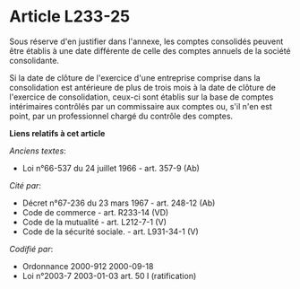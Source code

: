 # Article L233-25

Sous réserve d'en justifier dans l'annexe, les comptes consolidés peuvent être établis à une date différente de celle des
comptes annuels de la société consolidante.

Si la date de clôture de l'exercice d'une entreprise comprise dans la consolidation est antérieure de plus de trois mois à la
date de clôture de l'exercice de consolidation, ceux-ci sont établis sur la base de comptes intérimaires contrôlés par un
commissaire aux comptes ou, s'il n'en est point, par un professionnel chargé du contrôle des comptes.

**Liens relatifs à cet article**

_Anciens textes_:

  - Loi n°66-537 du 24 juillet 1966 - art. 357-9 (Ab)

_Cité par_:

  - Décret n°67-236 du 23 mars 1967 - art. 248-12 (Ab)
  - Code de commerce - art. R233-14 (VD)
  - Code de la mutualité - art. L212-7-1 (V)
  - Code de la sécurité sociale. - art. L931-34-1 (V)

_Codifié par_:

  - Ordonnance 2000-912 2000-09-18
  - Loi n°2003-7 2003-01-03 art. 50 I (ratification)
